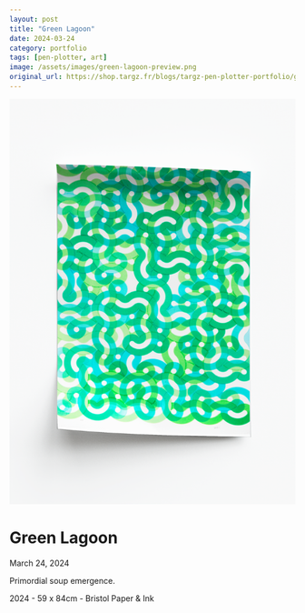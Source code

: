 ```yaml
---
layout: post
title: "Green Lagoon"
date: 2024-03-24
category: portfolio
tags: [pen-plotter, art]
image: /assets/images/green-lagoon-preview.png
original_url: https://shop.targz.fr/blogs/targz-pen-plotter-portfolio/green-lagoon
---
```


![Green Lagoon](/assets/images/green-lagoon-02.png)

# Green Lagoon
March 24, 2024

Primordial soup emergence.

2024 - 59 x 84cm - Bristol Paper & Ink